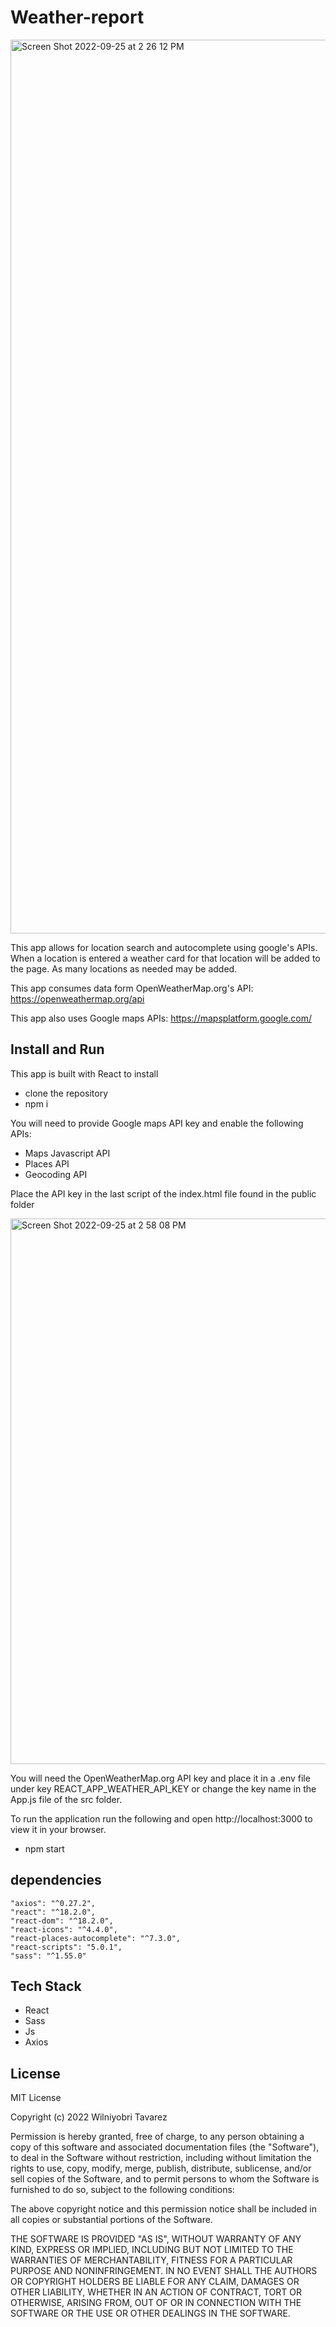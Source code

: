 
# Weather-report
<img width="1430" alt="Screen Shot 2022-09-25 at 2 26 12 PM" src="https://user-images.githubusercontent.com/81815266/192160480-fa4e69a1-d684-478f-b2a9-7a2d644ea79a.png">

This app allows for location search and autocomplete using google's APIs. 
When a location is entered a weather card for that location will be added to the page. 
As many locations as needed may be added. 

This app consumes data form OpenWeatherMap.org's API:
https://openweathermap.org/api

This app also uses Google maps APIs:
https://mapsplatform.google.com/


## Install and Run

This app is built with React to install 

- clone the repository
- npm i 

You will need to provide Google maps API key and enable the following APIs:
- Maps Javascript API
- Places API
- Geocoding API

Place the API key in the last script of the index.html file found in the public folder

<img width="873" alt="Screen Shot 2022-09-25 at 2 58 08 PM" src="https://user-images.githubusercontent.com/81815266/192160559-8bd0b267-567e-4607-b768-8831861fbfcf.png">

You will need the OpenWeatherMap.org API key and place it in a .env file under key REACT_APP_WEATHER_API_KEY or change the key name in the App.js file of the src folder.

To run the application run the following and open http://localhost:3000 to view it in your browser.
- npm start







## dependencies

    "axios": "^0.27.2",
    "react": "^18.2.0",
    "react-dom": "^18.2.0",
    "react-icons": "^4.4.0",
    "react-places-autocomplete": "^7.3.0",
    "react-scripts": "5.0.1",
    "sass": "^1.55.0"


## Tech Stack

- React
- Sass
- Js
- Axios

## License

MIT License

Copyright (c) 2022 Wilniyobri Tavarez

Permission is hereby granted, free of charge, to any person obtaining a copy
of this software and associated documentation files (the "Software"), to deal
in the Software without restriction, including without limitation the rights
to use, copy, modify, merge, publish, distribute, sublicense, and/or sell
copies of the Software, and to permit persons to whom the Software is
furnished to do so, subject to the following conditions:

The above copyright notice and this permission notice shall be included in all
copies or substantial portions of the Software.

THE SOFTWARE IS PROVIDED "AS IS", WITHOUT WARRANTY OF ANY KIND, EXPRESS OR
IMPLIED, INCLUDING BUT NOT LIMITED TO THE WARRANTIES OF MERCHANTABILITY,
FITNESS FOR A PARTICULAR PURPOSE AND NONINFRINGEMENT. IN NO EVENT SHALL THE
AUTHORS OR COPYRIGHT HOLDERS BE LIABLE FOR ANY CLAIM, DAMAGES OR OTHER
LIABILITY, WHETHER IN AN ACTION OF CONTRACT, TORT OR OTHERWISE, ARISING FROM,
OUT OF OR IN CONNECTION WITH THE SOFTWARE OR THE USE OR OTHER DEALINGS IN THE
SOFTWARE.
